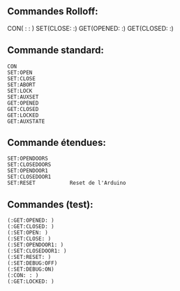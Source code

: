 Commandes Rolloff:
------------------
CON( : : )
SET(CLOSE: :)
GET(OPENED: :)
GET(CLOSED: :)


Commande standard:
------------------
    CON
    SET:OPEN
    SET:CLOSE
    SET:ABORT
    SET:LOCK
    SET:AUXSET
    GET:OPENED
    GET:CLOSED
    GET:LOCKED
    GET:AUXSTATE

Commande étendues:
------------------
    SET:OPENDOORS
    SET:CLOSEDOORS
    SET:OPENDOOR1
    SET:CLOSEDOOR1
    SET:RESET           Reset de l'Arduino
    
Commandes (test):
-----------------
    (:GET:OPENED: )
    (:GET:CLOSED: )
    (:SET:OPEN: )
    (:SET:CLOSE: )
    (:SET:OPENDOOR1: )
    (:SET:CLOSEDOOR1: )
    (:SET:RESET: )
    (:SET:DEBUG:OFF)
    (:SET:DEBUG:ON)
    (:CON: : )
    (:GET:LOCKED: )


